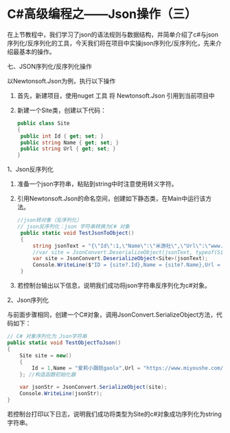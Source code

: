 # C#高级编程之——Json操作（三）

在上节教程中，我们学习了json的语法规则与数据结构，并简单介绍了c#与json序列化/反序列化的工具，今天我们将在项目中实操json序列化/反序列化，先来介绍最基本的操作。

七、JSON序列化/反序列化操作

以Newtonsoft.Json为例，执行以下操作

1. 首先，新建项目，使用nuget 工具 将 Newtonsoft.Json 引用到当前项目中
2. 新建一个Site类，创建以下代码：

   ```csharp
   public class Site
   {
    public int Id { get; set; }
    public string Name { get; set; }
    public string Url { get; set; }
   }
   ```

1、Json反序列化

1. 准备一个json字符串，粘贴到string中时注意使用转义字符。

2. 引用Newtonsoft.Json的命名空间，创建如下静态类，在Main中运行该方法。

   ```csharp
   //json转对象（反序列化）
   // json反序列化：json 字符串转换为C# 对象
    public static void TestJsonToObject()
    {
        string jsonText = "{\"Id\":1,\"Name\":\"米游社\",\"Url\":\"www.miyoushe.com\"}";
        //var site = JsonConvert.DeserializeObject(jsonText, typeof(Site)) as Site;
        var site = JsonConvert.DeserializeObject<Site>(jsonText);
        Console.WriteLine($"ID = {site?.Id},Name = {site?.Name},Url = {site?.Url}");
    }
   ```

3. 若控制台输出以下信息，说明我们成功将json字符串反序列化为c#对象。

2、Json序列化

与前面步骤相同，创建一个C#对象，调用JsonConvert.SerializeObject方法，代码如下：

```csharp
// C# 对象序列化为 Json字符串
public static void TestObjectToJson()
{
    Site site = new()
    {
        Id = 1,Name = "爱莉小跟班gaolx",Url = "https://www.miyoushe.com/sr/accountCenter/postList?id=277273444"
    }; //构造函数初始化器

    var jsonStr = JsonConvert.SerializeObject(site);
    Console.WriteLine(jsonStr);
}
```

若控制台打印以下日志，说明我们成功将类型为Site的c#对象成功序列化为string字符串。
